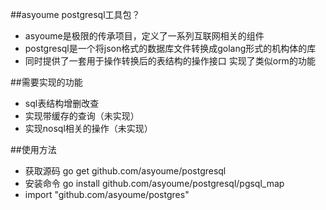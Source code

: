 ##asyoume postgresql工具包？
* asyoume是极限的传承项目，定义了一系列互联网相关的组件
* postgresql是一个将json格式的数据库文件转换成golang形式的机构体的库
* 同时提供了一套用于操作转换后的表结构的操作接口 实现了类似orm的功能


##需要实现的功能
* sql表结构增删改查
* 实现带缓存的查询（未实现）
* 实现nosql相关的操作（未实现）

##使用方法
* 获取源码  go get github.com/asyoume/postgresql
* 安装命令  go install github.com/asyoume/postgresql/pgsql_map
* import "github.com/asyoume/postgres"